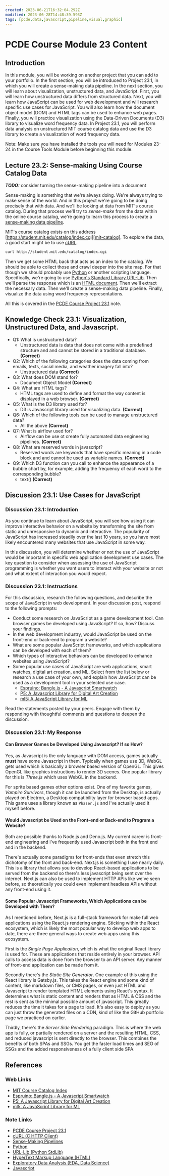 ```yaml
---
created: 2023-06-21T16:32:04.292Z
modified: 2023-06-28T14:48:39.593Z
tags: [pcde,data,javascript,pipeline,visual,graphic]
---
```

# PCDE Course Module 23 Content

## Introduction

In this module,
you will be working on another project that you can add to your portfolio.
In the first section, you will be introduced to Project 23.1,
in which you will create a sense-making data pipeline.
In the next section, you will learn about visualization, unstructured data,
and JavaScript.
First, you will learn how unstructured data differs from structured data.
Next, you will learn how JavaScript can be used for web development and
will research specific use cases for JavaScript.
You will also learn how the document object model (DOM) and
HTML tags can be used to enhance web pages.
Finally,
you will practice visualization using the Data-Driven Documents (D3) library to
visualize word frequency data.
In Project 23.1,
you will perform data analysis on unstructured MIT course catalog data and
use the D3 library to create a visualization of word frequency data.

Note: Make sure you have installed the tools you will need for Modules 23-24 in
the Course Tools Module before beginning this module.

## Lecture 23.2: Sense-making Using Course Catalog Data

***TODO:*** consider turning the sense-making pipeline into a document

Sense-making is something that we're always doing.
We're always trying to make sense of the world.
And in this project we're going to be doing precisely that with data.
And we'll be looking at data from MIT's course catalog.
During that process we'll try to *sense-make* from the data within
the online course catalog,
we're going to learn this process to
create a [sense-making data pipeline][-sense-pipe].

MIT's course catalog exists on this address
[https://student.mit.edu/catalog/index.cgi][mit-catalog].
To explore the data, a good start might be to use [cURL][-curl].

```sh
curl http://student.mit.edu/catalog/index.cgi
```

Then we get some HTML back that acts as an index to the catalog.
We should be able to collect those and crawl deeper into the site map.
For that though we should probably use [Python][-py] or another scripting language.
Specifically, we're going to use [Python's Standard Library URL-Lib][-py-url].
Then we'll parse the response which is an [HTML document][-html].
Then we'll extract the necessary data.
Then we'll create a sense-making data pipeline.
Finally, visualize the data using word frequency representations.

All this is covered in the [PCDE Course Project 23.1][-pcde-proj-23-1] note.

## Knowledge Check 23.1: Visualization, Unstructured Data, and Javascript.

* Q1: What is unstructured data?
  * Unstructured data is data that does not come with a predefined structure and
    and cannot be stored in a traditional database. **(Correct)**
* Q2: Which of the following categories does the data coming from emails,
  texts, social media, and weather imagery fall into?
  * Unstructured data **(Correct)**
* Q3: What does DOM stand for?
  * Document Object Model **(Correct)**
* Q4: What are HTML tags?
  * HTML tags are used to define and format the way content is displayed in a
    web browser. **(Correct)**
* Q5: What is the D3 library used for?
  * D3 is Javascript library used for visualizing data. **(Correct)**
* Q6: Which of the following tools can be used to manage unstructured data?
  * All the above **(Correct)**
* Q7: What is airflow used for?
  * Airflow can be use ot create fully automated data engineering pipelines.
    **(Correct)**
* Q8: What are reserved words in javascript?
  * Reserved words are keywords that have specific meaning in a code block and
    and cannot be used as variable names. **(Correct)**
* Q9: Which D3 function can you call to enhance the appearance of a bubble chart by,
  for example, adding the frequency of each word to the corresponding bubble?
  * text() **(Correct)**

## Discussion 23.1: Use Cases for JavaScript

### Discussion 23.1: Introduction

As you continue to learn about JavaScript,
you will see how using it can improve interactive behavior on a website by
transforming the site from static and unresponsive to dynamic and interactive.
The popularity of JavaScript has increased steadily over the last 10 years,
so you have most likely encountered many websites that use JavaScript in some way.

In this discussion,
you will determine whether or not the use of JavaScript would be important in
specific web application development use cases.
The key question to consider when
assessing the use of JavaScript programming is whether you want users to
interact with your website or not and what extent of interaction you would expect.

### Discussion 23.1: Instructions

For this discussion, research the following questions,
and describe the scope of JavaScript in web development.
In your discussion post, respond to the following prompts:

* Conduct some research on JavaScript as a game development tool.
  Can browser games be developed using JavaScript?
  If so, how? Discuss your findings.
* In the web development industry,
  would JavaScript be used on the front-end or back-end to program a website?
* What are some popular JavaScript frameworks,
  and which applications can be developed with each of them?
* Which types of interactive behaviors can be developed to
  enhance websites using JavaScript?
* Some popular use cases of JavaScript are web applications, smart watches,
  digital art creation, and ML.
  Select from the list below or research a use case of your own,
  and explain how JavaScript can be used as a development tool in
  your selected use case.
  * [Espruino: Bangle.js - A Javascript Smartwatch][banglejs]
  * [P5: A Javascript Library for Digital Art Creation][p5]
  * [ml5: A JavaScript Library for ML][ml5]

Read the statements posted by your peers.
Engage with them by responding with thoughtful comments and questions to
deepen the discussion.

### Discussion 23.1: My Response

#### Can Browser Games be Developed Using Javascript? If so How?

Yes, as Javascript is the only language with DOM access,
games actually **must** have some Javascript in them.
Typically when games use 3D,
WebGL gets used which is basically a browser based version of OpenGL.
This gives OpenGL like graphics instructions to render 3D scenes.
One popular library for this is *Three.js* which uses WebGL in the backend.

For sprite based games other options exist.
One of my favorite games, *Vampire Survivors*, though it can be launched from
the Desktop, is actually played on Electron,
a Desktop compatibility layer for browser based apps.
This game uses a library known as `Phaser.js` and
I've actually used it myself before.

#### Would Javascript be Used on the Front-end or Back-end to Program a Website?

Both are possible thanks to Node.js and Deno.js.
My current career is front-end engineering and I've frequently used Javascript both
in the front end and in the backend.

There's actually some paradigms for front-ends that even stretch this dichotomy of
the front and back-end.
Next.js is something I use nearly daily.
This is a library that allows you to develop React-based applications to
be served from the backend so there's less javascript being sent over the internet.
Next.js can also be used to implement HTTP APIs like we've seen before,
so theoretically you could even implement headless APIs without any front-end using it.

#### Some Popular Javascript Frameworks, Which Applications can be Developed with Them?

As I mentioned before,
Next.js is a full-stack framework for make full web applications using the React.js
rendering engine.
Sticking within the React ecosystem, which is likely the most popular way to
develop web apps to date,
there are three general ways to create web apps using this ecosystem.

First is the *Single Page Applicaiton*, which is what the original React library is used for.
These are applications that reside entirely in your browser.
API calls to access data is done from the browser to an API server.
Any manner of front-end application can be made from it.

Secondly there's the *Static Site Generator*.
One example of this using the React library is Gatsby.js.
This takes the React engine and some kind of content,
like markdown files, or CMS pages, or even just HTML and Javascript to
render templated HTML elements using React's syntax.
It determines what is static content and renders that as HTML & CSS and
the rest is sent as the minimal possible amount of javascript.
This greatly reduces the time it takes for a page to load.
It's also easy to deploy as you can just throw the generated files on a CDN,
kind of like the GitHub portfolio page we practiced on earlier.

Thirdly, there's the *Server Side Rendering* paradigm.
This is where the web app is fully, or partially rendered on a server and
the resulting HTML, CSS, and reduced javascript is sent directly to
the browser.
This combines the benefits of both SPAs and SSGs.
You get the faster load times and SEO of SSGs and
the added responsiveness of a fully client side SPA. 



## References

### Web Links

* [MIT Course Catalog Index][mit-catalog]
* [Espruino: Bangle.js - A Javascript Smartwatch][banglejs]
* [P5: A Javascript Library for Digital Art Creation][p5]
* [ml5: A JavaScript Library for ML][ml5]

<!-- Hidden References -->
[mit-catalog]: https://student.mit.edu/catalog/index.cgi "MIT Course Catalog Index"
[banglejs]: https://www.espruino.com/Bangle.js2 "Espruino: Bangle.js - A Javascript Smartwatch"
[p5]: https://p5js.org/ "P5: A Javascript Library for Digital Art Creation"
[ml5]: https://ml5js.org/ "ml5: A JavaScript Library for ML"

### Note Links

* [PCDE Course Project 23.1][-pcde-proj-23-1]
* [cURL (C HTTP Client)][-curl]
* [Sense-Making Pipelines][-sense-pipe]
* [Python][-py]
* [URL-Lib (Python StdLib)][-py-url]
* [HyperText Markup Language (HTML)][-html]
* [Exploratory Data Analysis (EDA, Data Science)][-eda]
* [Javascript][-js]

<!-- Hidden References -->
[-pcde-proj-23-1]: pcde-project-23-1.md "PCDE Course Project 23.1"
[-curl]: curl.md "cURL (C HTTP Client)"
[-sense-pipe]: sense-making-pipeline.md "Sense-Making Pipelines"
[-py]: python.md "Python"
[-py-url]: python-urllib.md "URL-Lib (Python StdLib)"
[-html]: html.md "HyperText Markup Language (HTML)"
[-eda]: ./exploratory-data-analysis.md "Exploratory Data Analysis (EDA, Data Science)"
[-js]: javascript.md "Javascript"
